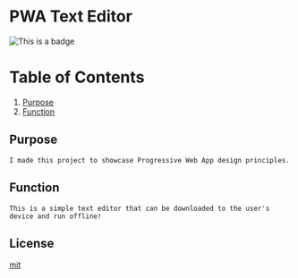 # PWA Text Editor
![This is a badge](https://img.shields.io/badge/License-mit-green)
# Table of Contents
1. [Purpose](#purpose)
2. [Function](#function)
## Purpose
    I made this project to showcase Progressive Web App design principles.
## Function
    This is a simple text editor that can be downloaded to the user's device and run offline!
## License
[mit](https://choosealicense.com/licenses/mit/)
